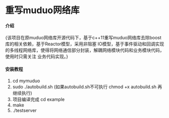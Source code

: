 # 重写muduo网络库

#### 介绍
{该项目在原muduo网络库开源代码下，基于c++11重写muduo网络库去除boost库的相关依赖，基于Reactor模型，采用非阻塞
IO模型，基于事件驱动和回调实现的多线程网络库，使得将网络通信部分封装，解耦网络模块代码和业务模块代码，使用时只需关注
业务代码实现。}




#### 安装教程

1.  cd mymuduo
2.  sudo ./autobuild.sh (如果autobuild.sh不可执行 chmod +x autobuild.sh 再继续执行)
3.  项目编译完成 cd example
4.  make
5.  ./testserver


